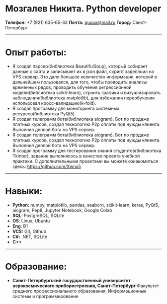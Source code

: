 # Мозгалев Никита. Python developer
__Телефон:__ +7 (921) 635-65-33
__Почта:__ quuux@mail.ru
__Город:__ Санкт-Петербург
___
# Опыт работы:
- Я создал парсер(библиотека BeautifulSoup), который собирает данные с сайта и записывает их в json файл, скрипт задеплоил на VPS сервер. Это дало большое количество информации, которой в дальнейшем пользовался, для того, чтобы проводить анализы временных рядов, проводить обучения регрессионной модели(библиотека scikit-learn), строить графики и визуализировать наблюдения(библиотека matplotlib), для избежания переобучения использовал кросс-валидацию(k-fold).
- Я создал программу для мониторинга системных ресурсов(библиотека PyQt5).
- Я создал телеграмм бота(библиотека aiogram). Бот по продаже платных курсов, создал технологию P2p оплаты под нужды клиента. Выполнил деплой бота на VPS сервер.
- Я создал телеграмм бота(библиотека aiogram). Бот по продаже платных курсов, создал технологию P2p оплаты под нужды клиента. Выполнил деплой бота на VPS сервер.
-  Я создал программу для тестирования знаний студентов(библиотека Tkinter), задание выполнялось в качестве проекта учебной практики.
С дополнительными проектами вы можете ознакомиться здесь: https://github.com/Xwnx5
___
# Навыки:
- __Python:__ numpy, matplotlib, pandas, seaborn, scikit-learn, 
  keras, PyQt5, aiogram, Pep8, Jupyter Notebook, Google Colab
- __SQL__: PostgreSQL, SQLite
- __OS__: Linux, Ubuntu
- __Eng__: B1
- __VCS:__ Git, Github
- __C#:__ .NET, SQLite
- __С++__
___
# Образование:
- __Санкт-Петербургский государственный университет аэрокосмического приборостроения, Санкт-Петербург__
Факультет среднего профессионального образования, Информационные системы и программирование